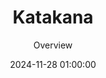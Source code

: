---
title:  "Katakana"
subtitle: "Overview"
date:   2024-11-28 01:00:00
categories: [References, Japanese]
tags: [japanese, study, docs]
image: /assets/images/2024-11-28-kana/2024-11-28-kana-4.jpg
---
